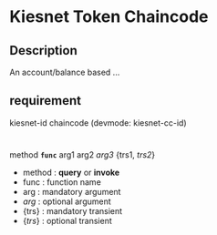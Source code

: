 # Kiesnet Token Chaincode

## Description

An account/balance based ...

## requirement
kiesnet-id chaincode (devmode: kiesnet-cc-id)

#

method __`func`__ arg1 arg2 _arg3_ {trs1, _trs2_}
- method : __query__ or __invoke__
- func : function name
- arg : mandatory argument
- _arg_ : optional argument
- {trs} : mandatory transient
- {_trs_} : optional transient

#
